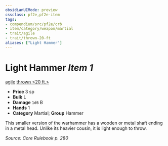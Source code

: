 ```yaml
---
obsidianUIMode: preview
cssclass: pf2e,pf2e-item
tags:
- compendium/src/pf2e/crb
- item/category/weapon/martial
- trait/agile
- trait/thrown-20-ft
aliases: ["Light Hammer"]
---
```

# Light Hammer *Item 1*  
[agile](/rules/traits/agile.md)  [thrown <20 ft.>](/rules/traits/thrown.md)  

- **Price** 3 sp
- **Bulk** L
- **Damage** `1d6` B
- **Hands** 1
- **Category** Martial; **Group** Hammer 

This smaller version of the warhammer has a wooden or metal shaft ending in a metal head. Unlike its heavier cousin, it is light enough to throw.

*Source: Core Rulebook p. 280*
